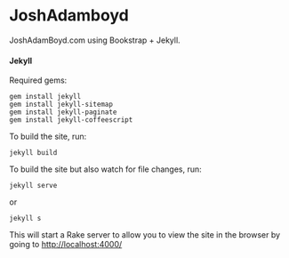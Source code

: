 # JoshAdamboyd

JoshAdamBoyd.com using Bookstrap + Jekyll.

#### Jekyll

Required gems:

```
gem install jekyll
gem install jekyll-sitemap
gem install jekyll-paginate
gem install jekyll-coffeescript
```

To build the site, run:

```
jekyll build
```

To build the site but also watch for file changes, run:

```
jekyll serve
```

or

```
jekyll s
```

This will start a Rake server to allow you to view the site in the browser by going to [http://localhost:4000/](http://localhost:4000/)
